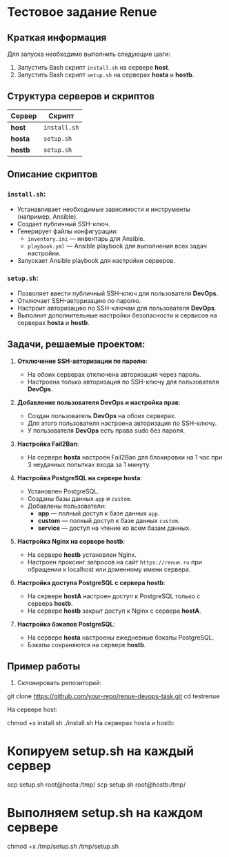 # Тестовое задание Renue

## Краткая информация
Для запуска необходимо выполнить следующие шаги:

1. Запустить Bash скрипт `install.sh` на сервере **host**.
2. Запустить Bash скрипт `setup.sh` на серверах **hosta** и **hostb**.

## Структура серверов и скриптов

| **Сервер** | **Скрипт**     |
|------------|----------------|
| **host**   | `install.sh`   |
| **hosta**  | `setup.sh`     |
| **hostb**  | `setup.sh`     |

## Описание скриптов

### `install.sh`:
- Устанавливает необходимые зависимости и инструменты (например, Ansible).
- Создает публичный SSH-ключ.
- Генерирует файлы конфигурации:
  - `inventory.ini` — инвентарь для Ansible.
  - `playbook.yml` — Ansible playbook для выполнения всех задач настройки.
- Запускает Ansible playbook для настройки серверов.

### `setup.sh`:
- Позволяет ввести публичный SSH-ключ для пользователя **DevOps**.
- Отключает SSH-авторизацию по паролю.
- Настроит авторизацию по SSH-ключам для пользователя **DevOps**.
- Выполнит дополнительные настройки безопасности и сервисов на серверах **hosta** и **hostb**.

## Задачи, решаемые проектом:

1. **Отключение SSH-авторизации по паролю**:
   - На обоих серверах отключена авторизация через пароль.
   - Настроена только авторизация по SSH-ключу для пользователя **DevOps**.

2. **Добавление пользователя DevOps и настройка прав**:
   - Создан пользователь **DevOps** на обоих серверах.
   - Для этого пользователя настроена авторизация по SSH-ключу.
   - У пользователя **DevOps** есть права sudo без пароля.

3. **Настройка Fail2Ban**:
   - На сервере **hosta** настроен Fail2Ban для блокировки на 1 час при 3 неудачных попытках входа за 1 минуту.

4. **Настройка PostgreSQL на сервере hosta**:
   - Установлен PostgreSQL.
   - Созданы базы данных `app` и `custom`.
   - Добавлены пользователи:
     - **app** — полный доступ к базе данных `app`.
     - **custom** — полный доступ к базе данных `custom`.
     - **service** — доступ на чтение ко всем базам данных.

5. **Настройка Nginx на сервере hostb**:
   - На сервере **hostb** установлен Nginx.
   - Настроен проксинг запросов на сайт `https://renue.ru` при обращении к localhost или доменному имени сервера.

6. **Настройка доступа PostgreSQL с сервера hostb**:
   - На сервере **hostA** настроен доступ к PostgreSQL только с сервера **hostb**.
   - На сервере **hostb** закрыт доступ к Nginx с сервера **hostA**.

7. **Настройка бэкапов PostgreSQL**:
   - На сервере **hosta** настроены ежедневные бэкапы PostgreSQL.
   - Бэкапы сохраняются на сервере **hostb**.

## Пример работы

1. Склонировать репозиторий:

git clone https://github.com/your-repo/renue-devops-task.git
cd testrenue

На сервере host:

chmod +x install.sh
./install.sh
На серверах hosta и hostb:

# Копируем setup.sh на каждый сервер

scp setup.sh root@hosta:/tmp/
scp setup.sh root@hostb:/tmp/

# Выполняем setup.sh на каждом сервере

chmod +x /tmp/setup.sh
/tmp/setup.sh
